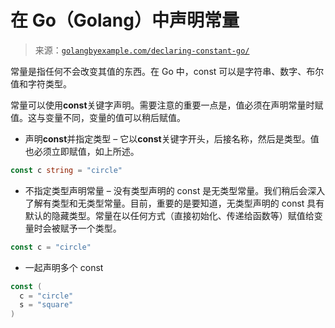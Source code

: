 <!--yml

分类：未分类

日期：2024-10-13 06:28:02

-->

# 在 Go（Golang）中声明常量

> 来源：[`golangbyexample.com/declaring-constant-go/`](https://golangbyexample.com/declaring-constant-go/)

常量是指任何不会改变其值的东西。在 Go 中，const 可以是字符串、数字、布尔值和字符类型。

常量可以使用**const**关键字声明。需要注意的重要一点是，值必须在声明常量时赋值。这与变量不同，变量的值可以稍后赋值。

+   声明**const**并指定类型 – 它以**const**关键字开头，后接名称，然后是类型。值也必须立即赋值，如上所述。

```go
const c string = "circle"
```

+   不指定类型声明常量 – 没有类型声明的 const 是无类型常量。我们稍后会深入了解有类型和无类型常量。目前，重要的是要知道，无类型声明的 const 具有默认的隐藏类型。常量在以任何方式（直接初始化、传递给函数等）赋值给变量时会被赋予一个类型。

```go
const c = "circle"
```

+   一起声明多个 const

```go
const (
  c = "circle"
  s = "square"
)
```


